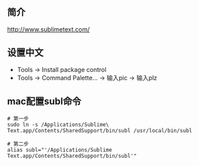 ## 简介

http://www.sublimetext.com/



## 设置中文

- Tools -> Install package control
- Tools -> Command Palette... -> 输入pic -> 输入plz



## mac配置subl命令

```shell
# 第一步
sudo ln -s /Applications/Sublime\ Text.app/Contents/SharedSupport/bin/subl /usr/local/bin/subl

# 第二步
alias subl="'/Applications/Sublime Text.app/Contents/SharedSupport/bin/subl'"
```

